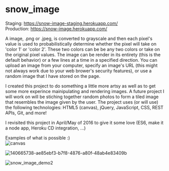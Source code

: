 snow_image
==========
Staging: https://snow-image-staging.herokuapp.com/<br>
Production: https://snow-image.herokuapp.com/

A image, .png or .jpeg, is converted to grayscale and then each pixel's value is used to probabilistically determine whether the pixel will take on 'color 1' or 'color 2'. These two colors can be be any two colors or take on the original pixel values. The image can be render in its entirety (this is the default behavior) or a few lines at a time in a specified direction. You can upload an image from your computer, specify an image's URL (this might not always work due to your web brower's security features), or use a random image that I have stored on the page.

I created this project to do something a little more artsy as well as to get some more experince mainipulating and rendering images. A future project I will work on will be stiching together random photos to form a tiled image that resembles the image given by the user. The project uses (or will use) the following technologies: HTML5 (canvas), jQuery, JavaScript, CSS, REST APIs, Git, and more!

I revisited this project in April/May of 2016 to give it some love (ES6, make it a node app, Heroku CD integration, ...)

Examples of what is possible :)<br>
![canvas](https://user-images.githubusercontent.com/5605580/26962530-a64ac3de-4c9b-11e7-8f86-8fc18e1957d0.png)

![140665738-ae85ebf3-b7f8-4876-a80f-48ab4e83409b](https://user-images.githubusercontent.com/5605580/141849760-1b63a2d9-bb18-40a6-be00-c301ea82ee57.gif)


![snow_image_demo2](https://user-images.githubusercontent.com/5605580/140665741-be994dbc-59a5-4e54-a1ec-ce94a099d6c6.gif)

